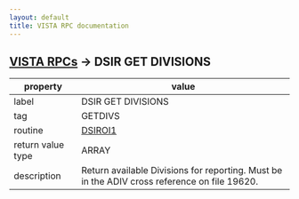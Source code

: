 ```yaml
---
layout: default
title: VISTA RPC documentation
---
```




## [VISTA RPCs](TableOfContent.md) &#8594; DSIR GET DIVISIONS 

 property | value 
--- | --- 
 label | DSIR GET DIVISIONS
 tag | GETDIVS
 routine | [DSIROI1](http://code.osehra.org/dox/Routine_DSIROI1_source.html)
 return value type | ARRAY
 description | Return available Divisions for reporting.  Must be in the ADIV cross reference on file 19620.